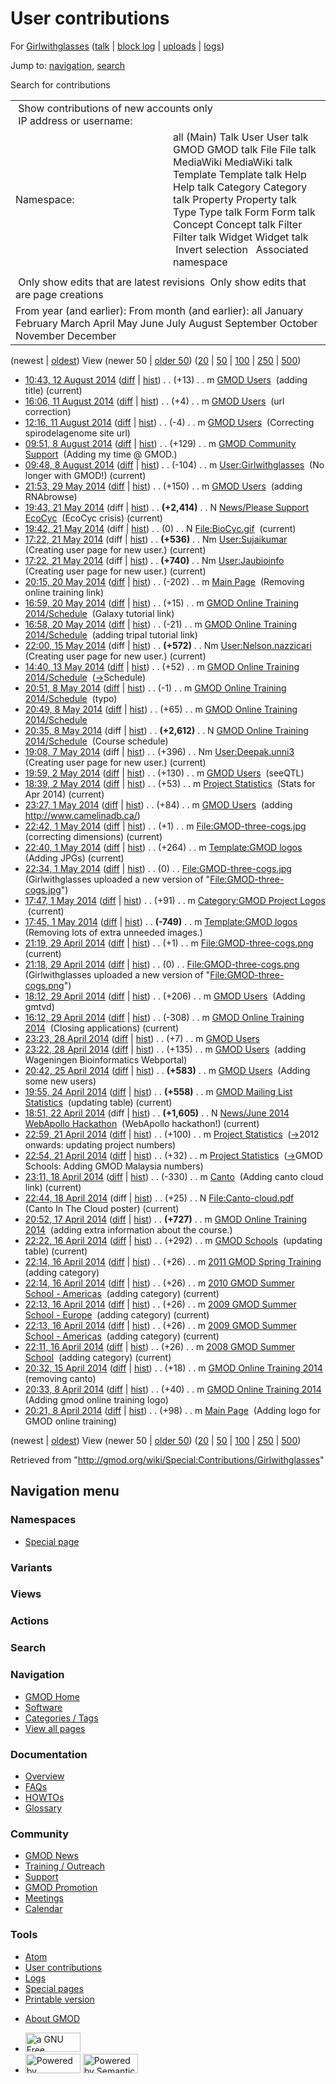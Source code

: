 <div id="mw-page-base" class="noprint">

</div>

<div id="mw-head-base" class="noprint">

</div>

<div id="content" class="mw-body" role="main">

<span id="top"></span>

<div id="mw-js-message" style="display:none;">

</div>



# <span dir="auto">User contributions</span>

<div id="bodyContent">

<div id="contentSub">

For [Girlwithglasses](/wiki/User:Girlwithglasses "User:Girlwithglasses")
([talk](/wiki/User_talk:Girlwithglasses "User talk:Girlwithglasses") \|
[block
log](/mediawiki/index.php?title=Special:Log/block&page=User%3AGirlwithglasses "Special:Log/block")
\|
[uploads](/wiki/Special:ListFiles/Girlwithglasses "Special:ListFiles/Girlwithglasses")
\|
[logs](/wiki/Special:Log/Girlwithglasses "Special:Log/Girlwithglasses"))

</div>

<div id="jump-to-nav" class="mw-jump">

Jump to: [navigation](#mw-navigation), [search](#p-search)

</div>

<div id="mw-content-text">

Search for contributions

<table class="mw-contributions-table">
<colgroup>
<col style="width: 50%" />
<col style="width: 50%" />
</colgroup>
<tbody>
<tr class="odd">
<td colspan="2"> Show contributions of new accounts only<br />
 IP address or username:</td>
</tr>
<tr class="even">
<td class="mw-label">Namespace:</td>
<td>all (Main) Talk User User talk GMOD GMOD talk File File talk
MediaWiki MediaWiki talk Template Template talk Help Help talk Category
Category talk Property Property talk Type Type talk Form Form talk
Concept Concept talk Filter Filter talk Widget Widget talk  
 Invert selection 
 Associated namespace </td>
</tr>
<tr class="odd">
<td colspan="2"></td>
</tr>
<tr class="even">
<td colspan="2"> Only show edits that are latest revisions
 Only show edits that are page creations</td>
</tr>
<tr class="odd">
<td colspan="2">From year (and earlier): From month (and earlier): all
January February March April May June July August September October
November December</td>
</tr>
</tbody>
</table>

(newest \| <a
href="/mediawiki/index.php?title=Special:Contributions/Girlwithglasses&amp;dir=prev&amp;target=Girlwithglasses"
class="mw-lastlink" rel="last"
title="Special:Contributions/Girlwithglasses">oldest</a>) View (newer 50
\| <a
href="/mediawiki/index.php?title=Special:Contributions/Girlwithglasses&amp;offset=20140408202136&amp;target=Girlwithglasses"
class="mw-nextlink" rel="next"
title="Special:Contributions/Girlwithglasses">older 50</a>) (<a
href="/mediawiki/index.php?title=Special:Contributions/Girlwithglasses&amp;offset=&amp;limit=20&amp;target=Girlwithglasses"
class="mw-numlink" title="Special:Contributions/Girlwithglasses">20</a>
\| <a
href="/mediawiki/index.php?title=Special:Contributions/Girlwithglasses&amp;offset=&amp;limit=50&amp;target=Girlwithglasses"
class="mw-numlink" title="Special:Contributions/Girlwithglasses">50</a>
\| <a
href="/mediawiki/index.php?title=Special:Contributions/Girlwithglasses&amp;offset=&amp;limit=100&amp;target=Girlwithglasses"
class="mw-numlink" title="Special:Contributions/Girlwithglasses">100</a>
\| <a
href="/mediawiki/index.php?title=Special:Contributions/Girlwithglasses&amp;offset=&amp;limit=250&amp;target=Girlwithglasses"
class="mw-numlink" title="Special:Contributions/Girlwithglasses">250</a>
\| <a
href="/mediawiki/index.php?title=Special:Contributions/Girlwithglasses&amp;offset=&amp;limit=500&amp;target=Girlwithglasses"
class="mw-numlink" title="Special:Contributions/Girlwithglasses">500</a>)

- <a href="/mediawiki/index.php?title=GMOD_Users&amp;oldid=26020"
  class="mw-changeslist-date" title="GMOD Users">10:43, 12 August 2014</a>
  ([diff](/mediawiki/index.php?title=GMOD_Users&diff=prev&oldid=26020 "GMOD Users")
  \|
  [hist](/mediawiki/index.php?title=GMOD_Users&action=history "GMOD Users"))
  <span class="mw-changeslist-separator">. .</span>
  <span class="mw-plusminus-pos" dir="ltr"
  title="31,466 bytes after change">(+13)</span>‎
  <span class="mw-changeslist-separator">. .</span> m
  <a href="/wiki/GMOD_Users" class="mw-contributions-title"
  title="GMOD Users">GMOD Users</a> ‎ <span class="comment">(adding
  title)</span> <span class="mw-uctop">(current)</span>
- <a href="/mediawiki/index.php?title=GMOD_Users&amp;oldid=26019"
  class="mw-changeslist-date" title="GMOD Users">16:06, 11 August 2014</a>
  ([diff](/mediawiki/index.php?title=GMOD_Users&diff=prev&oldid=26019 "GMOD Users")
  \|
  [hist](/mediawiki/index.php?title=GMOD_Users&action=history "GMOD Users"))
  <span class="mw-changeslist-separator">. .</span>
  <span class="mw-plusminus-pos" dir="ltr"
  title="31,453 bytes after change">(+4)</span>‎
  <span class="mw-changeslist-separator">. .</span> m
  <a href="/wiki/GMOD_Users" class="mw-contributions-title"
  title="GMOD Users">GMOD Users</a> ‎ <span class="comment">(url
  correction)</span>
- <a href="/mediawiki/index.php?title=GMOD_Users&amp;oldid=26018"
  class="mw-changeslist-date" title="GMOD Users">12:16, 11 August 2014</a>
  ([diff](/mediawiki/index.php?title=GMOD_Users&diff=prev&oldid=26018 "GMOD Users")
  \|
  [hist](/mediawiki/index.php?title=GMOD_Users&action=history "GMOD Users"))
  <span class="mw-changeslist-separator">. .</span>
  <span class="mw-plusminus-neg" dir="ltr"
  title="31,449 bytes after change">(-4)</span>‎
  <span class="mw-changeslist-separator">. .</span> m
  <a href="/wiki/GMOD_Users" class="mw-contributions-title"
  title="GMOD Users">GMOD Users</a> ‎ <span class="comment">(Correcting
  spirodelagenome site url)</span>
- <a
  href="/mediawiki/index.php?title=GMOD_Community_Support&amp;oldid=26017"
  class="mw-changeslist-date" title="GMOD Community Support">09:51, 8
  August 2014</a>
  ([diff](/mediawiki/index.php?title=GMOD_Community_Support&diff=prev&oldid=26017 "GMOD Community Support")
  \|
  [hist](/mediawiki/index.php?title=GMOD_Community_Support&action=history "GMOD Community Support"))
  <span class="mw-changeslist-separator">. .</span>
  <span class="mw-plusminus-pos" dir="ltr"
  title="5,838 bytes after change">(+129)</span>‎
  <span class="mw-changeslist-separator">. .</span> m
  <a href="/wiki/GMOD_Community_Support" class="mw-contributions-title"
  title="GMOD Community Support">GMOD Community Support</a> ‎
  <span class="comment">(Adding my time @ GMOD.)</span>
- <a
  href="/mediawiki/index.php?title=User:Girlwithglasses&amp;oldid=26016"
  class="mw-changeslist-date" title="User:Girlwithglasses">09:48, 8 August
  2014</a>
  ([diff](/mediawiki/index.php?title=User:Girlwithglasses&diff=prev&oldid=26016 "User:Girlwithglasses")
  \|
  [hist](/mediawiki/index.php?title=User:Girlwithglasses&action=history "User:Girlwithglasses"))
  <span class="mw-changeslist-separator">. .</span>
  <span class="mw-plusminus-neg" dir="ltr"
  title="108 bytes after change">(-104)</span>‎
  <span class="mw-changeslist-separator">. .</span> m
  <a href="/wiki/User:Girlwithglasses" class="mw-contributions-title"
  title="User:Girlwithglasses">User:Girlwithglasses</a> ‎
  <span class="comment">(No longer with GMOD!)</span>
  <span class="mw-uctop">(current)</span>
- <a href="/mediawiki/index.php?title=GMOD_Users&amp;oldid=25971"
  class="mw-changeslist-date" title="GMOD Users">21:53, 29 May 2014</a>
  ([diff](/mediawiki/index.php?title=GMOD_Users&diff=prev&oldid=25971 "GMOD Users")
  \|
  [hist](/mediawiki/index.php?title=GMOD_Users&action=history "GMOD Users"))
  <span class="mw-changeslist-separator">. .</span>
  <span class="mw-plusminus-pos" dir="ltr"
  title="31,453 bytes after change">(+150)</span>‎
  <span class="mw-changeslist-separator">. .</span> m
  <a href="/wiki/GMOD_Users" class="mw-contributions-title"
  title="GMOD Users">GMOD Users</a> ‎ <span class="comment">(adding
  RNAbrowse)</span>
- <a
  href="/mediawiki/index.php?title=News/Please_Support_EcoCyc&amp;oldid=25915"
  class="mw-changeslist-date" title="News/Please Support EcoCyc">19:43, 21
  May 2014</a> (diff \|
  [hist](/mediawiki/index.php?title=News/Please_Support_EcoCyc&action=history "News/Please Support EcoCyc"))
  <span class="mw-changeslist-separator">. .</span> **(+2,414)**‎
  <span class="mw-changeslist-separator">. .</span> N
  <a href="/wiki/News/Please_Support_EcoCyc"
  class="mw-contributions-title"
  title="News/Please Support EcoCyc">News/Please Support EcoCyc</a> ‎
  <span class="comment">(EcoCyc crisis)</span>
  <span class="mw-uctop">(current)</span>
- <a href="/mediawiki/index.php?title=File:BioCyc.gif&amp;oldid=25914"
  class="mw-changeslist-date" title="File:BioCyc.gif">19:42, 21 May
  2014</a> (diff \|
  [hist](/mediawiki/index.php?title=File:BioCyc.gif&action=history "File:BioCyc.gif"))
  <span class="mw-changeslist-separator">. .</span>
  <span class="mw-plusminus-null" dir="ltr"
  title="0 bytes after change">(0)</span>‎
  <span class="mw-changeslist-separator">. .</span> N
  <a href="/wiki/File:BioCyc.gif" class="mw-contributions-title"
  title="File:BioCyc.gif">File:BioCyc.gif</a> ‎
  <span class="mw-uctop">(current)</span>
- <a href="/mediawiki/index.php?title=User:Sujaikumar&amp;oldid=25913"
  class="mw-changeslist-date" title="User:Sujaikumar">17:22, 21 May
  2014</a> (diff \|
  [hist](/mediawiki/index.php?title=User:Sujaikumar&action=history "User:Sujaikumar"))
  <span class="mw-changeslist-separator">. .</span> **(+536)**‎
  <span class="mw-changeslist-separator">. .</span> Nm
  <a href="/wiki/User:Sujaikumar" class="mw-contributions-title"
  title="User:Sujaikumar">User:Sujaikumar</a> ‎
  <span class="comment">(Creating user page for new user.)</span>
  <span class="mw-uctop">(current)</span>
- <a href="/mediawiki/index.php?title=User:Jaubioinfo&amp;oldid=25912"
  class="mw-changeslist-date" title="User:Jaubioinfo">17:22, 21 May
  2014</a> (diff \|
  [hist](/mediawiki/index.php?title=User:Jaubioinfo&action=history "User:Jaubioinfo"))
  <span class="mw-changeslist-separator">. .</span> **(+740)**‎
  <span class="mw-changeslist-separator">. .</span> Nm
  <a href="/wiki/User:Jaubioinfo" class="mw-contributions-title"
  title="User:Jaubioinfo">User:Jaubioinfo</a> ‎
  <span class="comment">(Creating user page for new user.)</span>
  <span class="mw-uctop">(current)</span>
- <a href="/mediawiki/index.php?title=Main_Page&amp;oldid=25900"
  class="mw-changeslist-date" title="Main Page">20:15, 20 May 2014</a>
  ([diff](/mediawiki/index.php?title=Main_Page&diff=prev&oldid=25900 "Main Page")
  \|
  [hist](/mediawiki/index.php?title=Main_Page&action=history "Main Page"))
  <span class="mw-changeslist-separator">. .</span>
  <span class="mw-plusminus-neg" dir="ltr"
  title="5,122 bytes after change">(-202)</span>‎
  <span class="mw-changeslist-separator">. .</span> m
  <a href="/wiki/Main_Page" class="mw-contributions-title"
  title="Main Page">Main Page</a> ‎ <span class="comment">(Removing
  online training link)</span>
- <a
  href="/mediawiki/index.php?title=GMOD_Online_Training_2014/Schedule&amp;oldid=25898"
  class="mw-changeslist-date"
  title="GMOD Online Training 2014/Schedule">16:59, 20 May 2014</a>
  ([diff](/mediawiki/index.php?title=GMOD_Online_Training_2014/Schedule&diff=prev&oldid=25898 "GMOD Online Training 2014/Schedule")
  \|
  [hist](/mediawiki/index.php?title=GMOD_Online_Training_2014/Schedule&action=history "GMOD Online Training 2014/Schedule"))
  <span class="mw-changeslist-separator">. .</span>
  <span class="mw-plusminus-pos" dir="ltr"
  title="2,902 bytes after change">(+15)</span>‎
  <span class="mw-changeslist-separator">. .</span> m
  <a href="/wiki/GMOD_Online_Training_2014/Schedule"
  class="mw-contributions-title"
  title="GMOD Online Training 2014/Schedule">GMOD Online Training
  2014/Schedule</a> ‎ <span class="comment">(Galaxy tutorial link)</span>
- <a
  href="/mediawiki/index.php?title=GMOD_Online_Training_2014/Schedule&amp;oldid=25897"
  class="mw-changeslist-date"
  title="GMOD Online Training 2014/Schedule">16:58, 20 May 2014</a>
  ([diff](/mediawiki/index.php?title=GMOD_Online_Training_2014/Schedule&diff=prev&oldid=25897 "GMOD Online Training 2014/Schedule")
  \|
  [hist](/mediawiki/index.php?title=GMOD_Online_Training_2014/Schedule&action=history "GMOD Online Training 2014/Schedule"))
  <span class="mw-changeslist-separator">. .</span>
  <span class="mw-plusminus-neg" dir="ltr"
  title="2,887 bytes after change">(-21)</span>‎
  <span class="mw-changeslist-separator">. .</span> m
  <a href="/wiki/GMOD_Online_Training_2014/Schedule"
  class="mw-contributions-title"
  title="GMOD Online Training 2014/Schedule">GMOD Online Training
  2014/Schedule</a> ‎ <span class="comment">(adding tripal tutorial
  link)</span>
- <a
  href="/mediawiki/index.php?title=User:Nelson.nazzicari&amp;oldid=25730"
  class="mw-changeslist-date" title="User:Nelson.nazzicari">22:00, 15 May
  2014</a> (diff \|
  [hist](/mediawiki/index.php?title=User:Nelson.nazzicari&action=history "User:Nelson.nazzicari"))
  <span class="mw-changeslist-separator">. .</span> **(+572)**‎
  <span class="mw-changeslist-separator">. .</span> Nm
  <a href="/wiki/User:Nelson.nazzicari" class="mw-contributions-title"
  title="User:Nelson.nazzicari">User:Nelson.nazzicari</a> ‎
  <span class="comment">(Creating user page for new user.)</span>
  <span class="mw-uctop">(current)</span>
- <a
  href="/mediawiki/index.php?title=GMOD_Online_Training_2014/Schedule&amp;oldid=25721"
  class="mw-changeslist-date"
  title="GMOD Online Training 2014/Schedule">14:40, 13 May 2014</a>
  ([diff](/mediawiki/index.php?title=GMOD_Online_Training_2014/Schedule&diff=prev&oldid=25721 "GMOD Online Training 2014/Schedule")
  \|
  [hist](/mediawiki/index.php?title=GMOD_Online_Training_2014/Schedule&action=history "GMOD Online Training 2014/Schedule"))
  <span class="mw-changeslist-separator">. .</span>
  <span class="mw-plusminus-pos" dir="ltr"
  title="2,759 bytes after change">(+52)</span>‎
  <span class="mw-changeslist-separator">. .</span> m
  <a href="/wiki/GMOD_Online_Training_2014/Schedule"
  class="mw-contributions-title"
  title="GMOD Online Training 2014/Schedule">GMOD Online Training
  2014/Schedule</a> ‎
  <span class="comment">([→](/wiki/GMOD_Online_Training_2014/Schedule#Schedule "GMOD Online Training 2014/Schedule")‎<span dir="auto"><span class="autocomment">Schedule</span></span>)</span>
- <a
  href="/mediawiki/index.php?title=GMOD_Online_Training_2014/Schedule&amp;oldid=25715"
  class="mw-changeslist-date"
  title="GMOD Online Training 2014/Schedule">20:51, 8 May 2014</a>
  ([diff](/mediawiki/index.php?title=GMOD_Online_Training_2014/Schedule&diff=prev&oldid=25715 "GMOD Online Training 2014/Schedule")
  \|
  [hist](/mediawiki/index.php?title=GMOD_Online_Training_2014/Schedule&action=history "GMOD Online Training 2014/Schedule"))
  <span class="mw-changeslist-separator">. .</span>
  <span class="mw-plusminus-neg" dir="ltr"
  title="2,676 bytes after change">(-1)</span>‎
  <span class="mw-changeslist-separator">. .</span> m
  <a href="/wiki/GMOD_Online_Training_2014/Schedule"
  class="mw-contributions-title"
  title="GMOD Online Training 2014/Schedule">GMOD Online Training
  2014/Schedule</a> ‎ <span class="comment">(typo)</span>
- <a
  href="/mediawiki/index.php?title=GMOD_Online_Training_2014/Schedule&amp;oldid=25714"
  class="mw-changeslist-date"
  title="GMOD Online Training 2014/Schedule">20:49, 8 May 2014</a>
  ([diff](/mediawiki/index.php?title=GMOD_Online_Training_2014/Schedule&diff=prev&oldid=25714 "GMOD Online Training 2014/Schedule")
  \|
  [hist](/mediawiki/index.php?title=GMOD_Online_Training_2014/Schedule&action=history "GMOD Online Training 2014/Schedule"))
  <span class="mw-changeslist-separator">. .</span>
  <span class="mw-plusminus-pos" dir="ltr"
  title="2,677 bytes after change">(+65)</span>‎
  <span class="mw-changeslist-separator">. .</span> m
  <a href="/wiki/GMOD_Online_Training_2014/Schedule"
  class="mw-contributions-title"
  title="GMOD Online Training 2014/Schedule">GMOD Online Training
  2014/Schedule</a> ‎
- <a
  href="/mediawiki/index.php?title=GMOD_Online_Training_2014/Schedule&amp;oldid=25713"
  class="mw-changeslist-date"
  title="GMOD Online Training 2014/Schedule">20:35, 8 May 2014</a> (diff
  \|
  [hist](/mediawiki/index.php?title=GMOD_Online_Training_2014/Schedule&action=history "GMOD Online Training 2014/Schedule"))
  <span class="mw-changeslist-separator">. .</span> **(+2,612)**‎
  <span class="mw-changeslist-separator">. .</span> N
  <a href="/wiki/GMOD_Online_Training_2014/Schedule"
  class="mw-contributions-title"
  title="GMOD Online Training 2014/Schedule">GMOD Online Training
  2014/Schedule</a> ‎ <span class="comment">(Course schedule)</span>
- <a href="/mediawiki/index.php?title=User:Deepak.unni3&amp;oldid=25711"
  class="mw-changeslist-date" title="User:Deepak.unni3">19:08, 7 May
  2014</a> (diff \|
  [hist](/mediawiki/index.php?title=User:Deepak.unni3&action=history "User:Deepak.unni3"))
  <span class="mw-changeslist-separator">. .</span>
  <span class="mw-plusminus-pos" dir="ltr"
  title="396 bytes after change">(+396)</span>‎
  <span class="mw-changeslist-separator">. .</span> Nm
  <a href="/wiki/User:Deepak.unni3" class="mw-contributions-title"
  title="User:Deepak.unni3">User:Deepak.unni3</a> ‎
  <span class="comment">(Creating user page for new user.)</span>
  <span class="mw-uctop">(current)</span>
- <a href="/mediawiki/index.php?title=GMOD_Users&amp;oldid=25710"
  class="mw-changeslist-date" title="GMOD Users">19:59, 2 May 2014</a>
  ([diff](/mediawiki/index.php?title=GMOD_Users&diff=prev&oldid=25710 "GMOD Users")
  \|
  [hist](/mediawiki/index.php?title=GMOD_Users&action=history "GMOD Users"))
  <span class="mw-changeslist-separator">. .</span>
  <span class="mw-plusminus-pos" dir="ltr"
  title="31,303 bytes after change">(+130)</span>‎
  <span class="mw-changeslist-separator">. .</span> m
  <a href="/wiki/GMOD_Users" class="mw-contributions-title"
  title="GMOD Users">GMOD Users</a> ‎
  <span class="comment">(seeQTL)</span>
- <a href="/mediawiki/index.php?title=Project_Statistics&amp;oldid=25709"
  class="mw-changeslist-date" title="Project Statistics">18:39, 2 May
  2014</a>
  ([diff](/mediawiki/index.php?title=Project_Statistics&diff=prev&oldid=25709 "Project Statistics")
  \|
  [hist](/mediawiki/index.php?title=Project_Statistics&action=history "Project Statistics"))
  <span class="mw-changeslist-separator">. .</span>
  <span class="mw-plusminus-pos" dir="ltr"
  title="12,614 bytes after change">(+53)</span>‎
  <span class="mw-changeslist-separator">. .</span> m
  <a href="/wiki/Project_Statistics" class="mw-contributions-title"
  title="Project Statistics">Project Statistics</a> ‎
  <span class="comment">(Stats for Apr 2014)</span>
  <span class="mw-uctop">(current)</span>
- <a href="/mediawiki/index.php?title=GMOD_Users&amp;oldid=25708"
  class="mw-changeslist-date" title="GMOD Users">23:27, 1 May 2014</a>
  ([diff](/mediawiki/index.php?title=GMOD_Users&diff=prev&oldid=25708 "GMOD Users")
  \|
  [hist](/mediawiki/index.php?title=GMOD_Users&action=history "GMOD Users"))
  <span class="mw-changeslist-separator">. .</span>
  <span class="mw-plusminus-pos" dir="ltr"
  title="31,173 bytes after change">(+84)</span>‎
  <span class="mw-changeslist-separator">. .</span> m
  <a href="/wiki/GMOD_Users" class="mw-contributions-title"
  title="GMOD Users">GMOD Users</a> ‎ <span class="comment">(adding
  http://www.camelinadb.ca/)</span>
- <a
  href="/mediawiki/index.php?title=File:GMOD-three-cogs.jpg&amp;oldid=25707"
  class="mw-changeslist-date" title="File:GMOD-three-cogs.jpg">22:42, 1
  May 2014</a>
  ([diff](/mediawiki/index.php?title=File:GMOD-three-cogs.jpg&diff=prev&oldid=25707 "File:GMOD-three-cogs.jpg")
  \|
  [hist](/mediawiki/index.php?title=File:GMOD-three-cogs.jpg&action=history "File:GMOD-three-cogs.jpg"))
  <span class="mw-changeslist-separator">. .</span>
  <span class="mw-plusminus-pos" dir="ltr"
  title="104 bytes after change">(+1)</span>‎
  <span class="mw-changeslist-separator">. .</span> m
  <a href="/wiki/File:GMOD-three-cogs.jpg" class="mw-contributions-title"
  title="File:GMOD-three-cogs.jpg">File:GMOD-three-cogs.jpg</a> ‎
  <span class="comment">(correcting dimensions)</span>
  <span class="mw-uctop">(current)</span>
- <a href="/mediawiki/index.php?title=Template:GMOD_logos&amp;oldid=25706"
  class="mw-changeslist-date" title="Template:GMOD logos">22:40, 1 May
  2014</a>
  ([diff](/mediawiki/index.php?title=Template:GMOD_logos&diff=prev&oldid=25706 "Template:GMOD logos")
  \|
  [hist](/mediawiki/index.php?title=Template:GMOD_logos&action=history "Template:GMOD logos"))
  <span class="mw-changeslist-separator">. .</span>
  <span class="mw-plusminus-pos" dir="ltr"
  title="879 bytes after change">(+264)</span>‎
  <span class="mw-changeslist-separator">. .</span> m
  <a href="/wiki/Template:GMOD_logos" class="mw-contributions-title"
  title="Template:GMOD logos">Template:GMOD logos</a> ‎
  <span class="comment">(Adding JPGs)</span>
  <span class="mw-uctop">(current)</span>
- <a
  href="/mediawiki/index.php?title=File:GMOD-three-cogs.jpg&amp;oldid=25705"
  class="mw-changeslist-date" title="File:GMOD-three-cogs.jpg">22:34, 1
  May 2014</a>
  ([diff](/mediawiki/index.php?title=File:GMOD-three-cogs.jpg&diff=prev&oldid=25705 "File:GMOD-three-cogs.jpg")
  \|
  [hist](/mediawiki/index.php?title=File:GMOD-three-cogs.jpg&action=history "File:GMOD-three-cogs.jpg"))
  <span class="mw-changeslist-separator">. .</span>
  <span class="mw-plusminus-null" dir="ltr"
  title="103 bytes after change">(0)</span>‎
  <span class="mw-changeslist-separator">. .</span>
  <a href="/wiki/File:GMOD-three-cogs.jpg" class="mw-contributions-title"
  title="File:GMOD-three-cogs.jpg">File:GMOD-three-cogs.jpg</a> ‎
  <span class="comment">(Girlwithglasses uploaded a new version of
  "[File:GMOD-three-cogs.jpg](/wiki/File:GMOD-three-cogs.jpg "File:GMOD-three-cogs.jpg")")</span>
- <a
  href="/mediawiki/index.php?title=Category:GMOD_Project_Logos&amp;oldid=25704"
  class="mw-changeslist-date" title="Category:GMOD Project Logos">17:47, 1
  May 2014</a>
  ([diff](/mediawiki/index.php?title=Category:GMOD_Project_Logos&diff=prev&oldid=25704 "Category:GMOD Project Logos")
  \|
  [hist](/mediawiki/index.php?title=Category:GMOD_Project_Logos&action=history "Category:GMOD Project Logos"))
  <span class="mw-changeslist-separator">. .</span>
  <span class="mw-plusminus-pos" dir="ltr"
  title="877 bytes after change">(+91)</span>‎
  <span class="mw-changeslist-separator">. .</span> m
  <a href="/wiki/Category:GMOD_Project_Logos"
  class="mw-contributions-title"
  title="Category:GMOD Project Logos">Category:GMOD Project Logos</a> ‎
  <span class="mw-uctop">(current)</span>
- <a href="/mediawiki/index.php?title=Template:GMOD_logos&amp;oldid=25703"
  class="mw-changeslist-date" title="Template:GMOD logos">17:45, 1 May
  2014</a>
  ([diff](/mediawiki/index.php?title=Template:GMOD_logos&diff=prev&oldid=25703 "Template:GMOD logos")
  \|
  [hist](/mediawiki/index.php?title=Template:GMOD_logos&action=history "Template:GMOD logos"))
  <span class="mw-changeslist-separator">. .</span> **(-749)**‎
  <span class="mw-changeslist-separator">. .</span> m
  <a href="/wiki/Template:GMOD_logos" class="mw-contributions-title"
  title="Template:GMOD logos">Template:GMOD logos</a> ‎
  <span class="comment">(Removing lots of extra unneeded images.)</span>
- <a
  href="/mediawiki/index.php?title=File:GMOD-three-cogs.png&amp;oldid=25702"
  class="mw-changeslist-date" title="File:GMOD-three-cogs.png">21:19, 29
  April 2014</a>
  ([diff](/mediawiki/index.php?title=File:GMOD-three-cogs.png&diff=prev&oldid=25702 "File:GMOD-three-cogs.png")
  \|
  [hist](/mediawiki/index.php?title=File:GMOD-three-cogs.png&action=history "File:GMOD-three-cogs.png"))
  <span class="mw-changeslist-separator">. .</span>
  <span class="mw-plusminus-pos" dir="ltr"
  title="77 bytes after change">(+1)</span>‎
  <span class="mw-changeslist-separator">. .</span> m
  <a href="/wiki/File:GMOD-three-cogs.png" class="mw-contributions-title"
  title="File:GMOD-three-cogs.png">File:GMOD-three-cogs.png</a> ‎
  <span class="mw-uctop">(current)</span>
- <a
  href="/mediawiki/index.php?title=File:GMOD-three-cogs.png&amp;oldid=25701"
  class="mw-changeslist-date" title="File:GMOD-three-cogs.png">21:18, 29
  April 2014</a>
  ([diff](/mediawiki/index.php?title=File:GMOD-three-cogs.png&diff=prev&oldid=25701 "File:GMOD-three-cogs.png")
  \|
  [hist](/mediawiki/index.php?title=File:GMOD-three-cogs.png&action=history "File:GMOD-three-cogs.png"))
  <span class="mw-changeslist-separator">. .</span>
  <span class="mw-plusminus-null" dir="ltr"
  title="76 bytes after change">(0)</span>‎
  <span class="mw-changeslist-separator">. .</span>
  <a href="/wiki/File:GMOD-three-cogs.png" class="mw-contributions-title"
  title="File:GMOD-three-cogs.png">File:GMOD-three-cogs.png</a> ‎
  <span class="comment">(Girlwithglasses uploaded a new version of
  "[File:GMOD-three-cogs.png](/wiki/File:GMOD-three-cogs.png "File:GMOD-three-cogs.png")")</span>
- <a href="/mediawiki/index.php?title=GMOD_Users&amp;oldid=25700"
  class="mw-changeslist-date" title="GMOD Users">18:12, 29 April 2014</a>
  ([diff](/mediawiki/index.php?title=GMOD_Users&diff=prev&oldid=25700 "GMOD Users")
  \|
  [hist](/mediawiki/index.php?title=GMOD_Users&action=history "GMOD Users"))
  <span class="mw-changeslist-separator">. .</span>
  <span class="mw-plusminus-pos" dir="ltr"
  title="31,089 bytes after change">(+206)</span>‎
  <span class="mw-changeslist-separator">. .</span> m
  <a href="/wiki/GMOD_Users" class="mw-contributions-title"
  title="GMOD Users">GMOD Users</a> ‎ <span class="comment">(Adding
  gmtvd)</span>
- <a
  href="/mediawiki/index.php?title=GMOD_Online_Training_2014&amp;oldid=25699"
  class="mw-changeslist-date" title="GMOD Online Training 2014">16:12, 29
  April 2014</a>
  ([diff](/mediawiki/index.php?title=GMOD_Online_Training_2014&diff=prev&oldid=25699 "GMOD Online Training 2014")
  \|
  [hist](/mediawiki/index.php?title=GMOD_Online_Training_2014&action=history "GMOD Online Training 2014"))
  <span class="mw-changeslist-separator">. .</span>
  <span class="mw-plusminus-neg" dir="ltr"
  title="3,124 bytes after change">(-308)</span>‎
  <span class="mw-changeslist-separator">. .</span> m
  <a href="/wiki/GMOD_Online_Training_2014" class="mw-contributions-title"
  title="GMOD Online Training 2014">GMOD Online Training 2014</a> ‎
  <span class="comment">(Closing applications)</span>
  <span class="mw-uctop">(current)</span>
- <a href="/mediawiki/index.php?title=GMOD_Users&amp;oldid=25698"
  class="mw-changeslist-date" title="GMOD Users">23:23, 28 April 2014</a>
  ([diff](/mediawiki/index.php?title=GMOD_Users&diff=prev&oldid=25698 "GMOD Users")
  \|
  [hist](/mediawiki/index.php?title=GMOD_Users&action=history "GMOD Users"))
  <span class="mw-changeslist-separator">. .</span>
  <span class="mw-plusminus-pos" dir="ltr"
  title="30,883 bytes after change">(+7)</span>‎
  <span class="mw-changeslist-separator">. .</span> m
  <a href="/wiki/GMOD_Users" class="mw-contributions-title"
  title="GMOD Users">GMOD Users</a> ‎
- <a href="/mediawiki/index.php?title=GMOD_Users&amp;oldid=25697"
  class="mw-changeslist-date" title="GMOD Users">23:22, 28 April 2014</a>
  ([diff](/mediawiki/index.php?title=GMOD_Users&diff=prev&oldid=25697 "GMOD Users")
  \|
  [hist](/mediawiki/index.php?title=GMOD_Users&action=history "GMOD Users"))
  <span class="mw-changeslist-separator">. .</span>
  <span class="mw-plusminus-pos" dir="ltr"
  title="30,876 bytes after change">(+135)</span>‎
  <span class="mw-changeslist-separator">. .</span> m
  <a href="/wiki/GMOD_Users" class="mw-contributions-title"
  title="GMOD Users">GMOD Users</a> ‎ <span class="comment">(adding
  Wageningen Bioinformatics Webportal)</span>
- <a href="/mediawiki/index.php?title=GMOD_Users&amp;oldid=25695"
  class="mw-changeslist-date" title="GMOD Users">20:42, 25 April 2014</a>
  ([diff](/mediawiki/index.php?title=GMOD_Users&diff=prev&oldid=25695 "GMOD Users")
  \|
  [hist](/mediawiki/index.php?title=GMOD_Users&action=history "GMOD Users"))
  <span class="mw-changeslist-separator">. .</span> **(+583)**‎
  <span class="mw-changeslist-separator">. .</span> m
  <a href="/wiki/GMOD_Users" class="mw-contributions-title"
  title="GMOD Users">GMOD Users</a> ‎ <span class="comment">(Adding some
  new users)</span>
- <a
  href="/mediawiki/index.php?title=GMOD_Mailing_List_Statistics&amp;oldid=25693"
  class="mw-changeslist-date" title="GMOD Mailing List Statistics">19:55,
  24 April 2014</a>
  ([diff](/mediawiki/index.php?title=GMOD_Mailing_List_Statistics&diff=prev&oldid=25693 "GMOD Mailing List Statistics")
  \|
  [hist](/mediawiki/index.php?title=GMOD_Mailing_List_Statistics&action=history "GMOD Mailing List Statistics"))
  <span class="mw-changeslist-separator">. .</span> **(+558)**‎
  <span class="mw-changeslist-separator">. .</span> m
  <a href="/wiki/GMOD_Mailing_List_Statistics"
  class="mw-contributions-title" title="GMOD Mailing List Statistics">GMOD
  Mailing List Statistics</a> ‎ <span class="comment">(updating
  table)</span> <span class="mw-uctop">(current)</span>
- <a
  href="/mediawiki/index.php?title=News/June_2014_WebApollo_Hackathon&amp;oldid=25691"
  class="mw-changeslist-date"
  title="News/June 2014 WebApollo Hackathon">18:51, 22 April 2014</a>
  (diff \|
  [hist](/mediawiki/index.php?title=News/June_2014_WebApollo_Hackathon&action=history "News/June 2014 WebApollo Hackathon"))
  <span class="mw-changeslist-separator">. .</span> **(+1,605)**‎
  <span class="mw-changeslist-separator">. .</span> N
  <a href="/wiki/News/June_2014_WebApollo_Hackathon"
  class="mw-contributions-title"
  title="News/June 2014 WebApollo Hackathon">News/June 2014 WebApollo
  Hackathon</a> ‎ <span class="comment">(WebApollo hackathon!)</span>
  <span class="mw-uctop">(current)</span>
- <a href="/mediawiki/index.php?title=Project_Statistics&amp;oldid=25690"
  class="mw-changeslist-date" title="Project Statistics">22:59, 21 April
  2014</a>
  ([diff](/mediawiki/index.php?title=Project_Statistics&diff=prev&oldid=25690 "Project Statistics")
  \|
  [hist](/mediawiki/index.php?title=Project_Statistics&action=history "Project Statistics"))
  <span class="mw-changeslist-separator">. .</span>
  <span class="mw-plusminus-pos" dir="ltr"
  title="12,561 bytes after change">(+100)</span>‎
  <span class="mw-changeslist-separator">. .</span> m
  <a href="/wiki/Project_Statistics" class="mw-contributions-title"
  title="Project Statistics">Project Statistics</a> ‎
  <span class="comment">([→](/wiki/Project_Statistics#2012_onwards "Project Statistics")‎<span dir="auto"><span class="autocomment">2012
  onwards: </span> updating project numbers</span>)</span>
- <a href="/mediawiki/index.php?title=Project_Statistics&amp;oldid=25689"
  class="mw-changeslist-date" title="Project Statistics">22:54, 21 April
  2014</a>
  ([diff](/mediawiki/index.php?title=Project_Statistics&diff=prev&oldid=25689 "Project Statistics")
  \|
  [hist](/mediawiki/index.php?title=Project_Statistics&action=history "Project Statistics"))
  <span class="mw-changeslist-separator">. .</span>
  <span class="mw-plusminus-pos" dir="ltr"
  title="12,461 bytes after change">(+32)</span>‎
  <span class="mw-changeslist-separator">. .</span> m
  <a href="/wiki/Project_Statistics" class="mw-contributions-title"
  title="Project Statistics">Project Statistics</a> ‎
  <span class="comment">([→](/wiki/Project_Statistics#GMOD_Schools "Project Statistics")‎<span dir="auto"><span class="autocomment">GMOD
  Schools: </span> Adding GMOD Malaysia numbers</span>)</span>
- <a href="/mediawiki/index.php?title=Canto&amp;oldid=25688"
  class="mw-changeslist-date" title="Canto">23:11, 18 April 2014</a>
  ([diff](/mediawiki/index.php?title=Canto&diff=prev&oldid=25688 "Canto")
  \| [hist](/mediawiki/index.php?title=Canto&action=history "Canto"))
  <span class="mw-changeslist-separator">. .</span>
  <span class="mw-plusminus-neg" dir="ltr"
  title="2,607 bytes after change">(-330)</span>‎
  <span class="mw-changeslist-separator">. .</span> m
  <a href="/wiki/Canto" class="mw-contributions-title"
  title="Canto">Canto</a> ‎ <span class="comment">(Adding canto cloud
  link)</span> <span class="mw-uctop">(current)</span>
- <a
  href="/mediawiki/index.php?title=File:Canto-cloud.pdf&amp;oldid=25687"
  class="mw-changeslist-date" title="File:Canto-cloud.pdf">22:44, 18 April
  2014</a> (diff \|
  [hist](/mediawiki/index.php?title=File:Canto-cloud.pdf&action=history "File:Canto-cloud.pdf"))
  <span class="mw-changeslist-separator">. .</span>
  <span class="mw-plusminus-pos" dir="ltr"
  title="25 bytes after change">(+25)</span>‎
  <span class="mw-changeslist-separator">. .</span> N
  <a href="/wiki/File:Canto-cloud.pdf" class="mw-contributions-title"
  title="File:Canto-cloud.pdf">File:Canto-cloud.pdf</a> ‎
  <span class="comment">(Canto In The Cloud poster)</span>
  <span class="mw-uctop">(current)</span>
- <a
  href="/mediawiki/index.php?title=GMOD_Online_Training_2014&amp;oldid=25686"
  class="mw-changeslist-date" title="GMOD Online Training 2014">20:52, 17
  April 2014</a>
  ([diff](/mediawiki/index.php?title=GMOD_Online_Training_2014&diff=prev&oldid=25686 "GMOD Online Training 2014")
  \|
  [hist](/mediawiki/index.php?title=GMOD_Online_Training_2014&action=history "GMOD Online Training 2014"))
  <span class="mw-changeslist-separator">. .</span> **(+727)**‎
  <span class="mw-changeslist-separator">. .</span> m
  <a href="/wiki/GMOD_Online_Training_2014" class="mw-contributions-title"
  title="GMOD Online Training 2014">GMOD Online Training 2014</a> ‎
  <span class="comment">(adding extra information about the
  course.)</span>
- <a href="/mediawiki/index.php?title=GMOD_Schools&amp;oldid=25685"
  class="mw-changeslist-date" title="GMOD Schools">22:22, 16 April
  2014</a>
  ([diff](/mediawiki/index.php?title=GMOD_Schools&diff=prev&oldid=25685 "GMOD Schools")
  \|
  [hist](/mediawiki/index.php?title=GMOD_Schools&action=history "GMOD Schools"))
  <span class="mw-changeslist-separator">. .</span>
  <span class="mw-plusminus-pos" dir="ltr"
  title="2,058 bytes after change">(+292)</span>‎
  <span class="mw-changeslist-separator">. .</span> m
  <a href="/wiki/GMOD_Schools" class="mw-contributions-title"
  title="GMOD Schools">GMOD Schools</a> ‎ <span class="comment">(updating
  table)</span> <span class="mw-uctop">(current)</span>
- <a
  href="/mediawiki/index.php?title=2011_GMOD_Spring_Training&amp;oldid=25684"
  class="mw-changeslist-date" title="2011 GMOD Spring Training">22:14, 16
  April 2014</a>
  ([diff](/mediawiki/index.php?title=2011_GMOD_Spring_Training&diff=prev&oldid=25684 "2011 GMOD Spring Training")
  \|
  [hist](/mediawiki/index.php?title=2011_GMOD_Spring_Training&action=history "2011 GMOD Spring Training"))
  <span class="mw-changeslist-separator">. .</span>
  <span class="mw-plusminus-pos" dir="ltr"
  title="10,940 bytes after change">(+26)</span>‎
  <span class="mw-changeslist-separator">. .</span> m
  <a href="/wiki/2011_GMOD_Spring_Training" class="mw-contributions-title"
  title="2011 GMOD Spring Training">2011 GMOD Spring Training</a> ‎
  <span class="comment">(adding category)</span>
- <a
  href="/mediawiki/index.php?title=2010_GMOD_Summer_School_-_Americas&amp;oldid=25683"
  class="mw-changeslist-date"
  title="2010 GMOD Summer School - Americas">22:14, 16 April 2014</a>
  ([diff](/mediawiki/index.php?title=2010_GMOD_Summer_School_-_Americas&diff=prev&oldid=25683 "2010 GMOD Summer School - Americas")
  \|
  [hist](/mediawiki/index.php?title=2010_GMOD_Summer_School_-_Americas&action=history "2010 GMOD Summer School - Americas"))
  <span class="mw-changeslist-separator">. .</span>
  <span class="mw-plusminus-pos" dir="ltr"
  title="13,561 bytes after change">(+26)</span>‎
  <span class="mw-changeslist-separator">. .</span> m
  <a href="/wiki/2010_GMOD_Summer_School_-_Americas"
  class="mw-contributions-title"
  title="2010 GMOD Summer School - Americas">2010 GMOD Summer School -
  Americas</a> ‎ <span class="comment">(adding category)</span>
  <span class="mw-uctop">(current)</span>
- <a
  href="/mediawiki/index.php?title=2009_GMOD_Summer_School_-_Europe&amp;oldid=25682"
  class="mw-changeslist-date"
  title="2009 GMOD Summer School - Europe">22:13, 16 April 2014</a>
  ([diff](/mediawiki/index.php?title=2009_GMOD_Summer_School_-_Europe&diff=prev&oldid=25682 "2009 GMOD Summer School - Europe")
  \|
  [hist](/mediawiki/index.php?title=2009_GMOD_Summer_School_-_Europe&action=history "2009 GMOD Summer School - Europe"))
  <span class="mw-changeslist-separator">. .</span>
  <span class="mw-plusminus-pos" dir="ltr"
  title="9,750 bytes after change">(+26)</span>‎
  <span class="mw-changeslist-separator">. .</span> m
  <a href="/wiki/2009_GMOD_Summer_School_-_Europe"
  class="mw-contributions-title"
  title="2009 GMOD Summer School - Europe">2009 GMOD Summer School -
  Europe</a> ‎ <span class="comment">(adding category)</span>
  <span class="mw-uctop">(current)</span>
- <a
  href="/mediawiki/index.php?title=2009_GMOD_Summer_School_-_Americas&amp;oldid=25681"
  class="mw-changeslist-date"
  title="2009 GMOD Summer School - Americas">22:13, 16 April 2014</a>
  ([diff](/mediawiki/index.php?title=2009_GMOD_Summer_School_-_Americas&diff=prev&oldid=25681 "2009 GMOD Summer School - Americas")
  \|
  [hist](/mediawiki/index.php?title=2009_GMOD_Summer_School_-_Americas&action=history "2009 GMOD Summer School - Americas"))
  <span class="mw-changeslist-separator">. .</span>
  <span class="mw-plusminus-pos" dir="ltr"
  title="11,321 bytes after change">(+26)</span>‎
  <span class="mw-changeslist-separator">. .</span> m
  <a href="/wiki/2009_GMOD_Summer_School_-_Americas"
  class="mw-contributions-title"
  title="2009 GMOD Summer School - Americas">2009 GMOD Summer School -
  Americas</a> ‎ <span class="comment">(adding category)</span>
  <span class="mw-uctop">(current)</span>
- <a
  href="/mediawiki/index.php?title=2008_GMOD_Summer_School&amp;oldid=25680"
  class="mw-changeslist-date" title="2008 GMOD Summer School">22:11, 16
  April 2014</a>
  ([diff](/mediawiki/index.php?title=2008_GMOD_Summer_School&diff=prev&oldid=25680 "2008 GMOD Summer School")
  \|
  [hist](/mediawiki/index.php?title=2008_GMOD_Summer_School&action=history "2008 GMOD Summer School"))
  <span class="mw-changeslist-separator">. .</span>
  <span class="mw-plusminus-pos" dir="ltr"
  title="11,263 bytes after change">(+26)</span>‎
  <span class="mw-changeslist-separator">. .</span> m
  <a href="/wiki/2008_GMOD_Summer_School" class="mw-contributions-title"
  title="2008 GMOD Summer School">2008 GMOD Summer School</a> ‎
  <span class="comment">(adding category)</span>
  <span class="mw-uctop">(current)</span>
- <a
  href="/mediawiki/index.php?title=GMOD_Online_Training_2014&amp;oldid=25679"
  class="mw-changeslist-date" title="GMOD Online Training 2014">20:32, 15
  April 2014</a>
  ([diff](/mediawiki/index.php?title=GMOD_Online_Training_2014&diff=prev&oldid=25679 "GMOD Online Training 2014")
  \|
  [hist](/mediawiki/index.php?title=GMOD_Online_Training_2014&action=history "GMOD Online Training 2014"))
  <span class="mw-changeslist-separator">. .</span>
  <span class="mw-plusminus-pos" dir="ltr"
  title="2,705 bytes after change">(+18)</span>‎
  <span class="mw-changeslist-separator">. .</span> m
  <a href="/wiki/GMOD_Online_Training_2014" class="mw-contributions-title"
  title="GMOD Online Training 2014">GMOD Online Training 2014</a> ‎
  <span class="comment">(removing canto)</span>
- <a
  href="/mediawiki/index.php?title=GMOD_Online_Training_2014&amp;oldid=25677"
  class="mw-changeslist-date" title="GMOD Online Training 2014">20:33, 8
  April 2014</a>
  ([diff](/mediawiki/index.php?title=GMOD_Online_Training_2014&diff=prev&oldid=25677 "GMOD Online Training 2014")
  \|
  [hist](/mediawiki/index.php?title=GMOD_Online_Training_2014&action=history "GMOD Online Training 2014"))
  <span class="mw-changeslist-separator">. .</span>
  <span class="mw-plusminus-pos" dir="ltr"
  title="2,687 bytes after change">(+40)</span>‎
  <span class="mw-changeslist-separator">. .</span> m
  <a href="/wiki/GMOD_Online_Training_2014" class="mw-contributions-title"
  title="GMOD Online Training 2014">GMOD Online Training 2014</a> ‎
  <span class="comment">(Adding gmod online training logo)</span>
- <a href="/mediawiki/index.php?title=Main_Page&amp;oldid=25676"
  class="mw-changeslist-date" title="Main Page">20:21, 8 April 2014</a>
  ([diff](/mediawiki/index.php?title=Main_Page&diff=prev&oldid=25676 "Main Page")
  \|
  [hist](/mediawiki/index.php?title=Main_Page&action=history "Main Page"))
  <span class="mw-changeslist-separator">. .</span>
  <span class="mw-plusminus-pos" dir="ltr"
  title="5,327 bytes after change">(+98)</span>‎
  <span class="mw-changeslist-separator">. .</span> m
  <a href="/wiki/Main_Page" class="mw-contributions-title"
  title="Main Page">Main Page</a> ‎ <span class="comment">(Adding logo
  for GMOD online training)</span>

(newest \| <a
href="/mediawiki/index.php?title=Special:Contributions/Girlwithglasses&amp;dir=prev&amp;target=Girlwithglasses"
class="mw-lastlink" rel="last"
title="Special:Contributions/Girlwithglasses">oldest</a>) View (newer 50
\| <a
href="/mediawiki/index.php?title=Special:Contributions/Girlwithglasses&amp;offset=20140408202136&amp;target=Girlwithglasses"
class="mw-nextlink" rel="next"
title="Special:Contributions/Girlwithglasses">older 50</a>) (<a
href="/mediawiki/index.php?title=Special:Contributions/Girlwithglasses&amp;offset=&amp;limit=20&amp;target=Girlwithglasses"
class="mw-numlink" title="Special:Contributions/Girlwithglasses">20</a>
\| <a
href="/mediawiki/index.php?title=Special:Contributions/Girlwithglasses&amp;offset=&amp;limit=50&amp;target=Girlwithglasses"
class="mw-numlink" title="Special:Contributions/Girlwithglasses">50</a>
\| <a
href="/mediawiki/index.php?title=Special:Contributions/Girlwithglasses&amp;offset=&amp;limit=100&amp;target=Girlwithglasses"
class="mw-numlink" title="Special:Contributions/Girlwithglasses">100</a>
\| <a
href="/mediawiki/index.php?title=Special:Contributions/Girlwithglasses&amp;offset=&amp;limit=250&amp;target=Girlwithglasses"
class="mw-numlink" title="Special:Contributions/Girlwithglasses">250</a>
\| <a
href="/mediawiki/index.php?title=Special:Contributions/Girlwithglasses&amp;offset=&amp;limit=500&amp;target=Girlwithglasses"
class="mw-numlink" title="Special:Contributions/Girlwithglasses">500</a>)

</div>

<div class="printfooter">

Retrieved from
"<http://gmod.org/wiki/Special:Contributions/Girlwithglasses>"

</div>

<div id="catlinks" class="catlinks catlinks-allhidden">

</div>

<div class="visualClear">

</div>

</div>

</div>

<div id="mw-navigation">

## Navigation menu

<div id="mw-head">



<div id="left-navigation">

<div id="p-namespaces" class="vectorTabs" role="navigation"
aria-labelledby="p-namespaces-label">

### Namespaces

- <span id="ca-nstab-special">[Special
  page](/wiki/Special:Contributions/Girlwithglasses "This is a special page, you cannot edit the page itself")</span>

</div>

<div id="p-variants" class="vectorMenu emptyPortlet" role="navigation"
aria-labelledby="p-variants-label">

### 

### Variants[](#)

<div class="menu">

</div>

</div>

</div>

<div id="right-navigation">

<div id="p-views" class="vectorTabs emptyPortlet" role="navigation"
aria-labelledby="p-views-label">

### Views

</div>

<div id="p-cactions" class="vectorMenu emptyPortlet" role="navigation"
aria-labelledby="p-cactions-label">

### Actions[](#)

<div class="menu">

</div>

</div>

<div id="p-search" role="search">

### Search

<div id="simpleSearch">

</div>

</div>

</div>

</div>

<div id="mw-panel">

<div id="p-logo" role="banner">

<a href="/wiki/Main_Page"
style="background-image: url(http://gmod.org/images/GMOD-cogs.png);"
title="Visit the main page"></a>

</div>

<div id="p-Navigation" class="portal" role="navigation"
aria-labelledby="p-Navigation-label">

### Navigation

<div class="body">

- <span id="n-GMOD-Home">[GMOD Home](/wiki/Main_Page)</span>
- <span id="n-Software">[Software](/wiki/GMOD_Components)</span>
- <span id="n-Categories-.2F-Tags">[Categories /
  Tags](/wiki/Categories)</span>
- <span id="n-View-all-pages">[View all
  pages](/wiki/Special:AllPages)</span>

</div>

</div>

<div id="p-Documentation" class="portal" role="navigation"
aria-labelledby="p-Documentation-label">

### Documentation

<div class="body">

- <span id="n-Overview">[Overview](/wiki/Overview)</span>
- <span id="n-FAQs">[FAQs](/wiki/Category:FAQ)</span>
- <span id="n-HOWTOs">[HOWTOs](/wiki/Category:HOWTO)</span>
- <span id="n-Glossary">[Glossary](/wiki/Glossary)</span>

</div>

</div>

<div id="p-Community" class="portal" role="navigation"
aria-labelledby="p-Community-label">

### Community

<div class="body">

- <span id="n-GMOD-News">[GMOD News](/wiki/GMOD_News)</span>
- <span id="n-Training-.2F-Outreach">[Training /
  Outreach](/wiki/Training_and_Outreach)</span>
- <span id="n-Support">[Support](/wiki/Support)</span>
- <span id="n-GMOD-Promotion">[GMOD
  Promotion](/wiki/GMOD_Promotion)</span>
- <span id="n-Meetings">[Meetings](/wiki/Meetings)</span>
- <span id="n-Calendar">[Calendar](/wiki/Calendar)</span>

</div>

</div>

<div id="p-tb" class="portal" role="navigation"
aria-labelledby="p-tb-label">

### Tools

<div class="body">

- <span id="feedlinks"><a
  href="http://gmod.org/mediawiki/index.php?title=Special:Contributions/Girlwithglasses&amp;feed=atom"
  id="feed-atom" class="feedlink" rel="alternate"
  type="application/atom+xml" title="Atom feed for this page">Atom</a></span>
- <span id="t-contributions">[User
  contributions](/wiki/Special:Contributions/Girlwithglasses "A list of contributions of this user")</span>
- <span id="t-log">[Logs](/wiki/Special:Log/Girlwithglasses)</span>
- <span id="t-specialpages"><a href="/wiki/Special:SpecialPages" accesskey="q"
  title="A list of all special pages [q]">Special pages</a></span>
- <span id="t-print"><a
  href="/mediawiki/index.php?title=Special:Contributions/Girlwithglasses&amp;printable=yes"
  rel="alternate" accesskey="p"
  title="Printable version of this page [p]">Printable version</a></span>

</div>

</div>

</div>

</div>

<div id="footer" role="contentinfo">

- <span id="footer-places-about">[About
  GMOD](/wiki/GMOD:About "GMOD:About")</span>

<!-- -->

- <span id="footer-copyrightico">[<img src="http://www.gnu.org/graphics/gfdl-logo-small.png" width="88"
  height="31" alt="a GNU Free Documentation License" />](http://www.gnu.org/licenses/fdl-1.3.html)</span>
- <span id="footer-poweredbyico">[<img src="/mediawiki/skins/common/images/poweredby_mediawiki_88x31.png"
  width="88" height="31" alt="Powered by MediaWiki" />](//www.mediawiki.org/)
  [<img
  src="/mediawiki/extensions/SemanticMediaWiki/includes/../resources/images/smw_button.png"
  width="88" height="31" alt="Powered by Semantic MediaWiki" />](https://www.semantic-mediawiki.org/wiki/Semantic_MediaWiki)</span>

<div style="clear:both">

</div>

</div>
